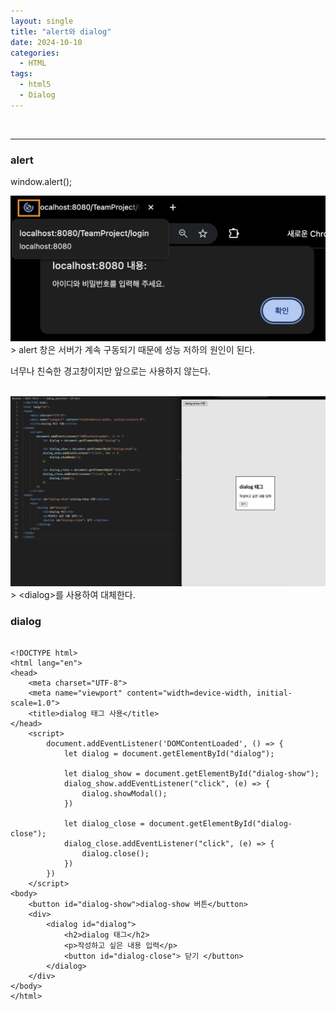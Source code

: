 ```yaml
---
layout: single
title: "alert와 dialog"
date: 2024-10-10
categories:
  - HTML
tags:
  - html5
  - Dialog
---
```


<br>

---
### alert
window.alert();

<div class="image-container">
    <img class="image-medium" src="/assets/image/2024-10-13-JS-alert.png">
</div>
> alert 창은 서버가 계속 구동되기 때문에 성능 저하의 원인이 된다.


너무나 친숙한 경고창이지만 앞으로는 사용하지 않는다.

<br>
<div class="image-container">
    <img class="image-medium" src="/assets/image/2024-10-13-JS-dialog.png">
</div>
> &lt;dialog&gt;를 사용하여 대체한다.


### dialog

<pre><code>
&lt;!DOCTYPE html&gt;
&lt;html lang="en"&gt;
&lt;head&gt;
    &lt;meta charset="UTF-8"&gt;
    &lt;meta name="viewport" content="width=device-width, initial-scale=1.0"&gt;
    &lt;title&gt;dialog 태그 사용&lt;/title&gt;
&lt;/head&gt;
    &lt;script&gt;
        document.addEventListener('DOMContentLoaded', () =&gt; {
            let dialog = document.getElementById("dialog");

            let dialog_show = document.getElementById("dialog-show");
            dialog_show.addEventListener("click", (e) =&gt; {
                dialog.showModal();
            })
            
            let dialog_close = document.getElementById("dialog-close");
            dialog_close.addEventListener("click", (e) =&gt; {
                dialog.close();
            })
        })
    &lt;/script&gt;
&lt;body&gt;
    &lt;button id="dialog-show"&gt;dialog-show 버튼&lt;/button&gt;
    &lt;div&gt;
        &lt;dialog id="dialog"&gt;
            &lt;h2&gt;dialog 태그&lt;/h2&gt;
            &lt;p&gt;작성하고 싶은 내용 입력&lt;/p&gt;
            &lt;button id="dialog-close"&gt; 닫기 &lt;/button&gt;
        &lt;/dialog&gt;
    &lt;/div&gt;
&lt;/body&gt;
&lt;/html&gt;
</code></pre>